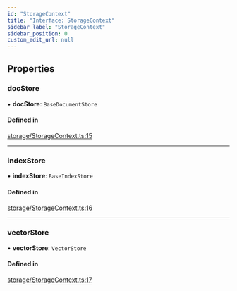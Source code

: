 ```yaml
---
id: "StorageContext"
title: "Interface: StorageContext"
sidebar_label: "StorageContext"
sidebar_position: 0
custom_edit_url: null
---
```


## Properties

### docStore

• **docStore**: `BaseDocumentStore`

#### Defined in

[storage/StorageContext.ts:15](https://github.com/run-llama/LlamaIndexTS/blob/6f2cb31/packages/core/src/storage/StorageContext.ts#L15)

___

### indexStore

• **indexStore**: `BaseIndexStore`

#### Defined in

[storage/StorageContext.ts:16](https://github.com/run-llama/LlamaIndexTS/blob/6f2cb31/packages/core/src/storage/StorageContext.ts#L16)

___

### vectorStore

• **vectorStore**: `VectorStore`

#### Defined in

[storage/StorageContext.ts:17](https://github.com/run-llama/LlamaIndexTS/blob/6f2cb31/packages/core/src/storage/StorageContext.ts#L17)
